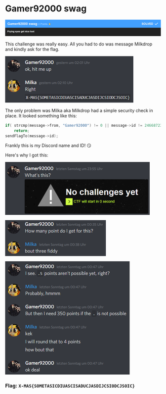 # Gamer92000 swag

![](Gamer92000swag.png)

This challenge was really easy. All you had to do was message Milkdrop and kindly ask for the flag.

![](flag.png)

The only problem was Milka aka Milkdrop had a simple security check in place.
It looked something like this:

```c
if( strcmp(message->from, "Gamer92000") != 0 || message->id != 246687234047213568)
    return;
sendFlagTo(message->id);
```
Frankly this is my Discord name and ID! :smirk:

Here's why I got this:

![](why1.png)

![](why2.png)

![](why3.png)

### Flag: `X-MAS{SOMETASICDIUASCISADUCJASDIJCSIODCJSOIC}`